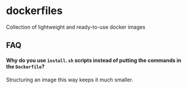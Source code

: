 dockerfiles
===========

Collection of lightweight and ready-to-use docker images

## FAQ

#### Why do you use `install.sh` scripts instead of putting the commands in the `Dockerfile`?

Structuring an image this way keeps it much smaller.
